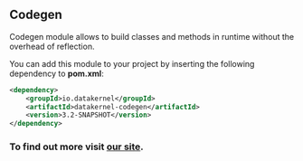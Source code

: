 ## Codegen

Codegen module allows to build classes and methods in runtime without the overhead of reflection.

You can add this module to your project by inserting the following dependency to **pom.xml**:
```xml
<dependency>
    <groupId>io.datakernel</groupId>
    <artifactId>datakernel-codegen</artifactId>
    <version>3.2-SNAPSHOT</version>
</dependency>
```

### To find out more visit [our site](https://datakernel.io/docs/core/codegen.html).